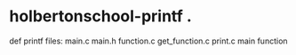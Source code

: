 # holbertonschool-printf .
def printf
files: 
main.c
main.h
function.c
get_function.c 
print.c   main function